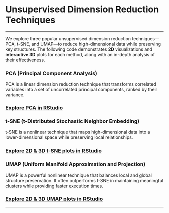# **Unsupervised Dimension Reduction Techniques**
---


We explore three popular unsupervised dimension reduction techniques—PCA, t-SNE, and UMAP—to reduce high-dimensional data while preserving key structures. The following code demonstrates **2D** visualizations and **interactive 3D** plots for each method, along with an in-depth analysis of their effectiveness.
### PCA (Principal Component Analysis)
PCA is a linear dimension reduction technique that transforms correlated variables into a set of uncorrelated principal components, ranked by their variance.

### [Explore PCA in RStudio](https://raw.githack.com/isharaWijayaratne/DimensionReductionTechniques/refs/heads/main/PCA.html)


### t-SNE (t-Distributed Stochastic Neighbor Embedding)
t-SNE is a nonlinear technique that maps high-dimensional data into a lower-dimensional space while preserving local relationships. 

### [Explore 2D & 3D t-SNE plots in RStudio](https://raw.githack.com/isharaWijayaratne/DimensionReductionTechniques/refs/heads/main/tsne.html)


### UMAP (Uniform Manifold Approximation and Projection)
UMAP is a powerful nonlinear technique that balances local and global structure preservation. It often outperforms t-SNE in maintaining meaningful clusters while providing faster execution times.

### [Explore 2D & 3D UMAP plots in RStudio](https://raw.githack.com/isharaWijayaratne/DimensionReductionTechniques/refs/heads/main/UMAP.html)

---
